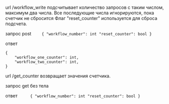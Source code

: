 url /workflow_write подсчитывает количество запросов с таким числом, максимум два числа. Все последующие числа игнорируются, пока счетчик не сбросится
Флаг "reset_counter" используется для сброса подсчета. 

запрос post
`    {
        "workflow_number": int
        "reset_counter": bool
    }`

ответ

    {
        "workflow_one_counter": int,
        "workflow_two_counter": int,
    }
    

url /get_counter возвращает значения счетчика.

запрос get без тела

ответ
`     {
         "workflow_number": int
         "reset_counter": bool
     }`
